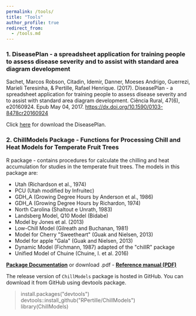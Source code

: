 ```yaml
---
permalink: /tools/
title: "Tools"
author_profile: true
redirect_from: 
  - /tools.md
---
```



### 1. DiseasePlan - a spreadsheet application for training people to assess disease severity and to assist with standard area diagram development

Sachet, Marcos Robson, Citadin, Idemir, Danner, Moeses Andrigo, Guerrezi, Marieli Teresinha, & Pertille, Rafael Henrique. (2017). DiseasePlan - a spreadsheet application for training people to assess disease severity and to assist with standard area diagram development. Ciência Rural, 47(6), e20160924. Epub May 04, 2017. <https://dx.doi.org/10.1590/0103-8478cr20160924>

Click [here](https://www.researchgate.net/publication/308948364_DiseasePlan_-_a_spreadsheet_application_for_training_people_to_assess_disease_severity_and_to_assist_with_standard_area_diagram_development_DownloadUnzip_Run_DiseasePlanxlsm) for download the DiseasePlan.


### 2. ChillModels Package - Functions for Processing Chill and Heat Models for Temperate Fruit Trees

R package - contains procedures for calculate the chilling and heat accumulation for studies in the temperate fruit trees. The models in this package are:
 - Utah (Richardson et al., 1974)  
 - PCU (Utah modified by Infruitec)  
 - GDH_A (Growing Degree Hours by Anderson et al., 1986)  
 - GDH_A (Growing Degree Hours by Richardon, 1974)  
 - North Carolina (Shaltout e Unrath, 1983)  
 - Landsberg Model, Q10 Model (Bidabe)  
 - Model by Jones et al. (2013)  
 - Low-Chill Model (Gilreath and Buchanan, 1981)  
 - Model for Cherry "Sweetheart" (Guak and Nielsen, 2013)  
 - Model for apple "Gala" (Guak and Nielsen, 2013)  
 - Dynamic Model (Fichmann, 1987) adapted of the "chillR" package  
 - Unified Model of Chuine (Chuine, I. et al. 2016)

[**Package Documentation**](https://rpertille.github.io/ChillModels/)  or download .pdf - [**Reference manual (PDF)**](https://cran.r-project.org/web/packages/ChillModels/ChillModels.pdf)

The release version of `ChillModels` package is hosted in GitHub. You can download it from GitHub using devtools package.


>install.packages("devtools")  
>devtools::install_github("RPertille/ChillModels")  
>library(ChillModels)

